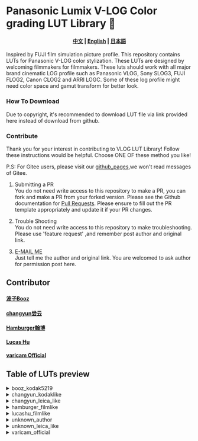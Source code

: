 # Panasonic Lumix V-LOG Color grading LUT Library 🚀 

<h4 align="center">
    <a href="https://github.com/changyun233/Lumix-V-log-LUTs/blob/main/readme.md">中文</a> |
    <a href="https://github.com/changyun233/Lumix-V-log-LUTs/blob/main/readme_EN.md">English</a> |
    <a href="https://github.com/changyun233/Lumix-V-log-LUTs/blob/main/readme_JA.md">日本語</a> 
</h4>

Inspired by FUJI film simulation picture profile. This repository contains LUTs for Panasonic V-LOG color stylization. These LUTs are designed by welcoming filmmakers for filmmakers. These luts should work with all major brand cinematic LOG profile such as Panasonic VLOG, Sony SLOG3, FUJI FLOG2, Canon CLOG2 and ARRI LOGC. Some of these log profile might need color space and gamut transform for better look.

### How To Download

Due to copyright, it's recommended to download LUT file via link provided here instead of download from github. 

### Contribute

Thank you for your interest in contributing to VLOG LUT Library! Follow these instructions would be helpful. Choose ONE OF these method you like!

P.S: For Gitee users, please visit our [github_pages](https://github.com/changyun233/Lumix-V-log-LUTs),we won't read messages of Gitee.

1. Submitting a PR  
You do not need write access to this repository to make a PR, you can fork and make a PR from your forked version.
Please see the Github documentation for [Pull Requests](https://docs.github.com/en/pull-requests/collaborating-with-pull-requests/proposing-changes-to-your-work-with-pull-requests).
Please ensure to fill out the PR template appropriately and update it if your PR changes.

2. Trouble Shooting  
You do not need write access to this repository to make troubleshooting. 
Please use 'feature request' ,and remember post author and original link.

3. [E-MAIL ME](chang_yun@outlook.com)  
Just tell me the author and original link. You are welcomed to ask author for permission post here.

## Contributor

#### [波子Booz](https://www.youtube.com/@BoZiBooz)

#### [changyun尝云](https://space.bilibili.com/439277872)

#### [Hamburger翰博](https://space.bilibili.com/21883676)

#### [Lucas Hu](https://www.youtube.com/@LucasHJX)

#### [varicam Official](https://na.panasonic.com/us/cinema-cameras/varicam-lut-library)


## Table of LUTs preview


<details>
  <summary>booz_kodak5219</summary>
  <table border="1">
    <tr>
        <td>Rec709</td><td>kodak5219</td>
    </tr>
    <tr>
		<td><img src="./img/varicam_official_vlogto709/vlog_VLog_to_V709_forV35_ver100.jpg " style="width:100%;height:auto"></td>
        <td><img src="./img/booz_kodak5219/vlog_koda5219.jpg " style="width:100%;height:auto"> </td>
    </tr>
</table>
</details>



<details>
  <summary>changyun_kodaklike</summary>
  <table border="1">
    <tr>
        <td>Rec709</td><td>kodaE100VS</td><td>kodaE200</td><td>kodaEC64</td><td>kodaEI502</td><td>kodaEK25</td><td>kodaG100</td><td>kodaG200</td><td>kodaM800</td><td>kodaP100T</td><td>kodaP160</td><td>kodaP400</td><td>kodaP800</td><td>kodaRG400</td><td>kodaUM400</td><td>kodaUM800</td>
    </tr>
    <tr>
		<td><img src= "./img/varicam_official_vlogto709/vlog_VLog_to_V709_forV35_ver100.jpg " style="width:100%;height:auto"></td>
		<td><img src="./img/changyun_kodaklike/vlog_kodaE100VS.jpg" style="width:100%;height:auto"> </td>
		<td><img src="./img/changyun_kodaklike/vlog_kodaE200.jpg" style="width:100%;height:auto"> </td>
		<td><img src="./img/changyun_kodaklike/vlog_kodaEC64.jpg" style="width:100%;height:auto"> </td>
		<td><img src="./img/changyun_kodaklike/vlog_kodaEI502.jpg" style="width:100%;height:auto"> </td>
		<td><img src="./img/changyun_kodaklike/vlog_kodaEK25.jpg" style="width:100%;height:auto"> </td>
		<td><img src="./img/changyun_kodaklike/vlog_kodaG100.jpg" style="width:100%;height:auto"> </td>
		<td><img src="./img/changyun_kodaklike/vlog_kodaG200.jpg" style="width:100%;height:auto"> </td>
		<td><img src="./img/changyun_kodaklike/vlog_kodaM800.jpg" style="width:100%;height:auto"> </td>
		<td><img src="./img/changyun_kodaklike/vlog_kodaP100T.jpg" style="width:100%;height:auto"> </td>
		<td><img src="./img/changyun_kodaklike/vlog_kodaP160.jpg" style="width:100%;height:auto"> </td>
		<td><img src="./img/changyun_kodaklike/vlog_kodaP400.jpg" style="width:100%;height:auto"> </td>
		<td><img src="./img/changyun_kodaklike/vlog_kodaP800.jpg" style="width:100%;height:auto"> </td>
		<td><img src="./img/changyun_kodaklike/vlog_kodaRG400.jpg" style="width:100%;height:auto"> </td>
		<td><img src="./img/changyun_kodaklike/vlog_kodaUM400.jpg" style="width:100%;height:auto"> </td>
		<td><img src="./img/changyun_kodaklike/vlog_kodaUM800.jpg" style="width:100%;height:auto"> </td>
    </tr>
</table>
</details>



<details>
  <summary>changyun_leica_like</summary>
  <table border="1">
    <tr>
        <td>Rec709</td><td>cold</td><td>std1</td><td>std2</td><td>std3</td><td>warm</td>
    </tr>
    <tr>
		<td><img src= "./img/varicam_official_vlogto709/vlog_VLog_to_V709_forV35_ver100.jpg " style="width:100%;height:auto"></td>
		<td><img src="./img/changyun_leica_like/vlog_cold.jpg" style="width:100%;height:auto"> </td>
		<td><img src="./img/changyun_leica_like/vlog_std1.jpg" style="width:100%;height:auto"> </td>
		<td><img src="./img/changyun_leica_like/vlog_std2.jpg" style="width:100%;height:auto"> </td>
		<td><img src="./img/changyun_leica_like/vlog_std3.jpg" style="width:100%;height:auto"> </td>
		<td><img src="./img/changyun_leica_like/vlog_warm.jpg" style="width:100%;height:auto"> </td>
    </tr>
</table>
</details>



<details>
  <summary>hamburger_filmlike</summary>
  <table border="1">
    <tr>
        <td>Rec709</td><td>kodak5219</td><td>Orange&Cyan</td>
    </tr>
    <tr>
		<td><img src="./img/varicam_official_vlogto709/vlog_VLog_to_V709_forV35_ver100.jpg " style="width:100%;height:auto"></td>
        <td><img src="./img/hamburger_filmlike/vlog_kodak5219.jpg " style="width:100%;height:auto"> </td>
        <td><img src="./img/hamburger_filmlike/vlog_O_Clut.jpg " style="width:100%;height:auto"> </td>
    </tr>
</table>
</details>

<details>
  <summary>lucashu_filmlike</summary>
  <table border="1">
    <tr>
        <td>Rec709</td><td>cu_film1</td><td>cu_film2</td><td>cu_film3</td><td>cu_film4</td><td>cu_film5</td>
    </tr>
    <tr>
		<td><img src="./img/varicam_official_vlogto709/vlog_VLog_to_V709_forV35_ver100.jpg " style="width:100%;height:auto"></td>
        <td><img src="./img/lucashu_filmlike/vlog_cu_film1.jpg " style="width:100%;height:auto"> </td>
        <td><img src="./img/lucashu_filmlike/vlog_cu_film2.jpg " style="width:100%;height:auto"> </td>
        <td><img src="./img/lucashu_filmlike/vlog_cu_film3.jpg " style="width:100%;height:auto"> </td>
        <td><img src="./img/lucashu_filmlike/vlog_cu_film4.jpg " style="width:100%;height:auto"> </td>
        <td><img src="./img/lucashu_filmlike/vlog_cu_film5.jpg " style="width:100%;height:auto"> </td>
    </tr>
</table>
</details>

<details>
  <summary>unknown_author</summary>
  <table border="1">
    <tr>
        <td>Rec709</td><td>renj1</td><td>renj2</td>
    </tr>
    <tr>
		<td><img src="./img/varicam_official_vlogto709/vlog_VLog_to_V709_forV35_ver100.jpg " style="width:100%;height:auto"></td>
        <td><img src="./img/unknown_author/vlog_renj1.jpg " style="width:100%;height:auto"> </td>
        <td><img src="./img/unknown_author/vlog_renj2.jpg " style="width:100%;height:auto"> </td>
    </tr>
</table>
</details>

<details>
  <summary>unknown_leica_like</summary>
  <table border="1">
    <tr>
        <td>Rec709</td><td>Classic_Rec2020</td><td>Classic_Rec709</td><td>Natural_Rec2020</td><td>Natural_Rec709</td>
    </tr>
    <tr>
		<td><img src= "./img/varicam_official_vlogto709/vlog_VLog_to_V709_forV35_ver100.jpg " style="width:100%;height:auto"></td>
        <td><img src="./img/unknown_leica_like/vlog_Classic_Rec2020.jpg" style="width:100%;height:auto"> </td>
        <td><img src="./img/unknown_leica_like/vlog_Classic_Rec709.jpg" style="width:100%;height:auto"> </td>
        <td><img src="./img/unknown_leica_like/vlog_Natural_Rec2020.jpg" style="width:100%;height:auto"> </td>
        <td><img src="./img/unknown_leica_like/vlog_Natural_Rec709.jpg" style="width:100%;height:auto"> </td>
    </tr>
</table>
</details>

<details>
  <summary>varicam_official</summary>
  <table border="1">
    <tr>
        <td>Rec709</td><td> Agressive_709.cube</td><td> BandW_HiCon.cube</td><td> BandW_LoCon Dark.cube</td><td> BandW_LoCon.cube</td><td> BandW_MidCon.cube</td><td> BleachyBypass_LoCon.cube</td><td> BleachyBypass_SuperBright.cube</td><td> BlueNight.cube</td><td> Blue_Dusk.cube</td><td> Cyan_1.cube</td><td> Cyan_2.cube</td><td> Fashion_1.cube</td><td> Fashion_2.cube</td><td> Fashion_Lo Con.cube</td><td> Golden_1.cube</td><td> Golden_2.cube</td><td> Hangover.cube</td><td> HiCon.cube</td><td> LoCon_Cool.cube</td><td> LoCon_Neu.cube</td><td> LoCon_Warm.cube</td><td> Magenta_1.cube</td><td> Magenta_2.cube</td><td> Matrix_1.cube</td><td> Matrix_2.cube</td><td> Morning_Light.cube</td><td> Nicest_709.cube</td><td> Rose_1.cube</td><td> Rose_2.cube</td><td> Sepia_1.cube</td><td> SteelBlue.cube</td><td> StraitYellow.cube</td><td> Vintage.cube</td><td> WarmDawn.cube</td><td> Winter.cube</td>		
    </tr>
    <tr>
		<td><img src="./img/varicam_official/vlog_Agressive_709.jpg" style="width:100%;height:auto"> </td><td><img src="./img/varicam_official/vlog_BandW_HiCon.jpg" style="width:100%;height:auto"> </td><td><img src="./img/varicam_official/vlog_BandW_LoCon.jpg" style="width:100%;height:auto"> </td><td><img src="./img/varicam_official/vlog_BandW_LoCon_Dark.jpg" style="width:100%;height:auto"> </td><td><img src="./img/varicam_official/vlog_BandW_MidCon.jpg" style="width:100%;height:auto"> </td><td><img src="./img/varicam_official/vlog_BleachyBypass_LoCon.jpg" style="width:100%;height:auto"> </td><td><img src="./img/varicam_official/vlog_BleachyBypass_SuperBright.jpg" style="width:100%;height:auto"> </td><td><img src="./img/varicam_official/vlog_BlueNight.jpg" style="width:100%;height:auto"> </td><td><img src="./img/varicam_official/vlog_Blue_Dusk.jpg" style="width:100%;height:auto"> </td><td><img src="./img/varicam_official/vlog_Cyan_1.jpg" style="width:100%;height:auto"> </td><td><img src="./img/varicam_official/vlog_Cyan_2.jpg" style="width:100%;height:auto"> </td><td><img src="./img/varicam_official/vlog_Fashion_1.jpg" style="width:100%;height:auto"> </td><td><img src="./img/varicam_official/vlog_Fashion_2.jpg" style="width:100%;height:auto"> </td><td><img src="./img/varicam_official/vlog_Fashion_Lo_Con.jpg" style="width:100%;height:auto"> </td><td><img src="./img/varicam_official/vlog_Golden_1.jpg" style="width:100%;height:auto"> </td><td><img src="./img/varicam_official/vlog_Golden_2.jpg" style="width:100%;height:auto"> </td><td><img src="./img/varicam_official/vlog_Hangover.jpg" style="width:100%;height:auto"> </td><td><img src="./img/varicam_official/vlog_HiCon.jpg" style="width:100%;height:auto"> </td><td><img src="./img/varicam_official/vlog_LoCon_Cool.jpg" style="width:100%;height:auto"> </td><td><img src="./img/varicam_official/vlog_LoCon_Neu.jpg" style="width:100%;height:auto"> </td><td><img src="./img/varicam_official/vlog_LoCon_Warm.jpg" style="width:100%;height:auto"> </td><td><img src="./img/varicam_official/vlog_Magenta_1.jpg" style="width:100%;height:auto"> </td><td><img src="./img/varicam_official/vlog_Magenta_2.jpg" style="width:100%;height:auto"> </td><td><img src="./img/varicam_official/vlog_Matrix_1.jpg" style="width:100%;height:auto"> </td><td><img src="./img/varicam_official/vlog_Matrix_2.jpg" style="width:100%;height:auto"> </td><td><img src="./img/varicam_official/vlog_Morning_Light.jpg" style="width:100%;height:auto"> </td><td><img src="./img/varicam_official/vlog_Nicest_709.jpg" style="width:100%;height:auto"> </td><td><img src="./img/varicam_official/vlog_Rose_1.jpg" style="width:100%;height:auto"> </td><td><img src="./img/varicam_official/vlog_Rose_2.jpg" style="width:100%;height:auto"> </td><td><img src="./img/varicam_official/vlog_Sepia_1.jpg" style="width:100%;height:auto"> </td><td><img src="./img/varicam_official/vlog_SteelBlue.jpg" style="width:100%;height:auto"> </td><td><img src="./img/varicam_official/vlog_StraitYellow.jpg" style="width:100%;height:auto"> </td><td><img src="./img/varicam_official/vlog_Vintage.jpg" style="width:100%;height:auto"> </td><td><img src="./img/varicam_official/vlog_WarmDawn.jpg" style="width:100%;height:auto"> </td><td><img src="./img/varicam_official/vlog_Winter.jpg" style="width:100%;height:auto"> </td>
    </tr>
</table>
</details>
